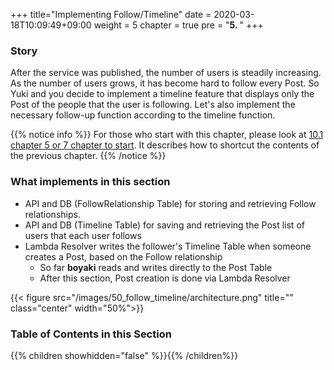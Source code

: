 +++
title="Implementing Follow/Timeline"
date = 2020-03-18T10:09:49+09:00
weight = 5
chapter = true
pre = "<b>5. </b>"
+++


### Story
After the service was published, the number of users is steadily increasing.
As the number of users grows, it has become hard to follow every Post.
So Yuki and you decide to implement a timeline feature that displays only the Post of the people that the user is following.
Let's also implement the necessary follow-up function according to the timeline function.

{{% notice info %}}
For those who start with this chapter, please look at [10.1 chapter 5 or 7 chapter to start](/100_supplemental_resource/20_start_from_day23.html).
It describes how to shortcut the contents of the previous chapter.
{{% /notice %}}

### What implements in this section
- API and DB (FollowRelationship Table) for storing and retrieving Follow relationships.
- API and DB (Timeline Table) for saving and retrieving the Post list of users that each user follows
- Lambda Resolver writes the follower's Timeline Table when someone creates a Post, based on the Follow relationship
  - So far **boyaki** reads and writes directly to the Post Table
  - After this section, Post creation is done via Lambda Resolver

{{< figure src="/images/50_follow_timeline/architecture.png" title="" class="center" width="50%">}}


### Table of Contents in this Section
{{% children showhidden="false" %}}{{% /children%}}